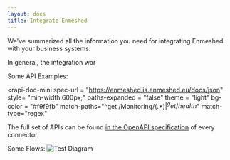 ```yaml
---
layout: docs
title: Integrate Enmeshed
---
```


We've summarized all the information you need for integrating Enmeshed with your business systems.


In general, the integration wor


Some API Examples:

<rapi-doc-mini
  spec-url = "https://enmeshed.is.enmeshed.eu/docs/json"
  style= "min-width:600px;"
  paths-expanded = "false"
  theme = "light"
  bg-color = "#f9f9fb"
  match-paths="^get /Monitoring/(.*)$|^get /health$"
  match-type="regex"
></rapi-doc-mini>

The full set of APIs can be found <a href="https://enmeshed.is.enmeshed.eu/docs/rapidoc">in the OpenAPI specification</a> of every connector.



Some Flows:
![Test Diagram]({{layout.plantuml}}integrate/diagrams/Test.pu)

